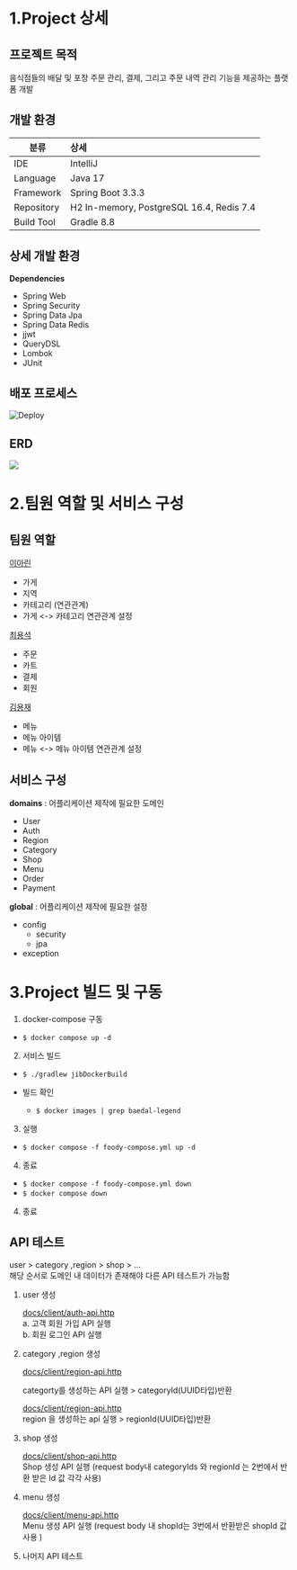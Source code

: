 1.Project 상세
===

## 프로젝트 목적 ##

음식점들의 배달 및 포장 주문 관리, 결제, 그리고 주문 내역 관리 기능을 제공하는 플랫폼 개발

##                            

## 개발 환경 ##

| 분류         | 상세                                       |
|------------|:-----------------------------------------|
| IDE        | IntelliJ                                 |
| Language   | Java 17                                  |
| Framework  | Spring Boot 3.3.3                        |
| Repository | H2 In-memory, PostgreSQL 16.4, Redis 7.4 |
| Build Tool | Gradle 8.8                               |

## 상세 개발 환경 ##

**Dependencies**

- Spring Web
- Spring Security
- Spring Data Jpa
- Spring Data Redis
- jjwt
- QueryDSL
- Lombok
- JUnit

## 배포 프로세스 ##

![Deploy](https://github.com/user-attachments/assets/fe8b2fd3-abf7-4415-b61d-33ec9fdbab06)

## ERD ## 

![](https://github.com/user-attachments/assets/3a0d5c45-33f0-41f6-b7f8-9d2137aeaaae)

2.팀원 역할 및 서비스 구성
===

## 팀원 역할 ## 

[이아린](https://github.com/linavell)

- 가게
- 지역
- 카테고리 (연관관계)
- 가게 <-> 카테고리 연관관계 설정

[최용석](https://github.com/choi-ys)

- 주문
- 카트
- 결제
- 회원

[김용재](https://github.com/uzjaee)

- 메뉴
- 메뉴 아이템
- 메뉴 <-> 메뉴 아이템 연관관계 설정

## 서비스 구성 ## 

**domains**  : 어플리케이션 제작에 필요한 도메인

- User
- Auth
- Region
- Category
- Shop
- Menu
- Order
- Payment

**global**  : 어플리케이션 제작에 필요한 설정

- config
    - security
    - jpa
- exception

3.Project 빌드 및 구동
===

1. docker-compose 구동

- `$ docker compose up -d`

2. 서비스 빌드

- `$ ./gradlew jibDockerBuild`

- 빌드 확인
    - `$ docker images | grep baedal-legend`

3. 실행

- `$ docker compose -f foody-compose.yml up -d`

4. 종료

- `$ docker compose -f foody-compose.yml down`
- `$ docker compose down`

4. 종료

## API  테스트 ## 

user > category ,region > shop  > ...   
해당 순서로 도메인 내 데이터가 존재해야 다른 API 테스트가 가능함

1. user 생성

   [docs/client/auth-api.http](https://github.com/baedal-legend/foody/blob/develop/docs/client/auth-api.http)  
   a. 고객 회원 가입 API 실행  
   b. 회원 로그인 API 실행

2. category ,region 생성

   [docs/client/region-api.http](https://github.com/baedal-legend/foody/blob/develop/docs/client/category-api.http)

   categorty를 생성하는 API 실행 > categoryId(UUID타입)반환

   [docs/client/region-api.http](https://github.com/baedal-legend/foody/blob/develop/docs/client/region-api.http)  
   region 을 생성하는 api 실행 > regionId(UUID타입)반환

3. shop 생성

   [docs/client/shop-api.http](https://github.com/baedal-legend/foody/blob/develop/docs/client/shop-api.http)   
   Shop 생성 API 실행 (request body내 categoryIds 와 regionId 는 2번에서 반환 받은 Id 값 각각 사용)

4. menu 생성

   [docs/client/menu-api.http](https://github.com/baedal-legend/foody/blob/develop/docs/client/menu-api.http)  
   Menu 생성 API 실행 (request body 내 shopId는 3번에서 반환받은 shopId 값 사용 )

5. 나머지 API 테스트 
